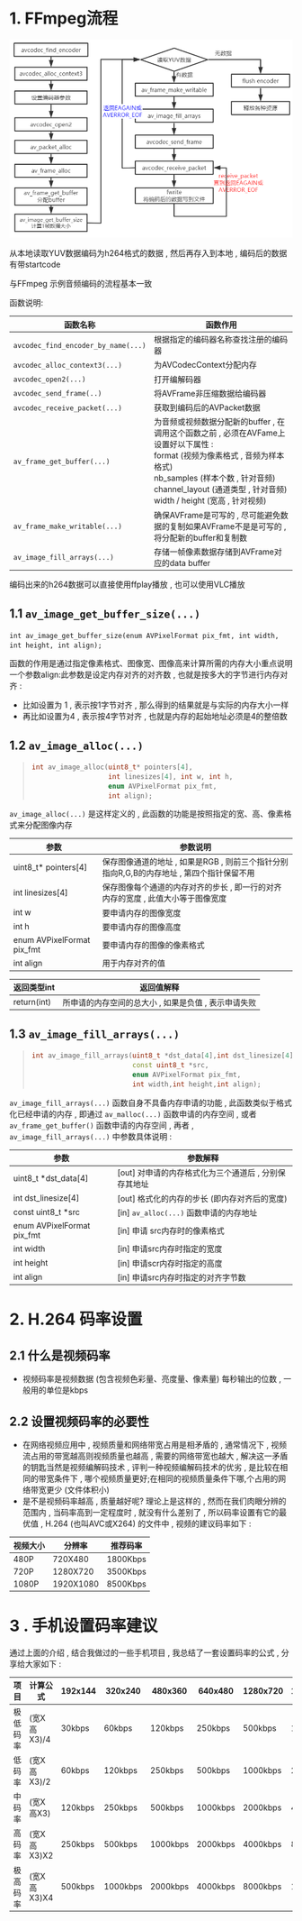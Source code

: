 # 1. FFmpeg流程

<img src="./assets/image-20240330213527952.png" alt="image-20240330213527952" /> 

从本地读取YUV数据编码为h264格式的数据 , 然后再存⼊到本地 , 编码后的数据有带startcode

与FFmpeg 示例⾳频编码的流程基本⼀致

函数说明:

| 函数名称                            | 函数作用                                                     |
| ----------------------------------- | ------------------------------------------------------------ |
| `avcodec_find_encoder_by_name(...)` | 根据指定的编码器名称查找注册的编码器                         |
| `avcodec_alloc_context3(...)`       | 为AVCodecContext分配内存                                     |
| `avcodec_open2(...)`                | 打开编解码器                                                 |
| `avcodec_send_frame(..)`            | 将AVFrame⾮压缩数据给编码器                                  |
| `avcodec_receive_packet(...)`       | 获取到编码后的AVPacket数据                                   |
| `av_frame_get_buffer(...)`          | 为⾳频或视频数据分配新的buffer , 在调⽤这个函数之前 , 必须在AVFame上设置好以下属性 : <br />format (视频为像素格式 , ⾳频为样本格式)<br />nb_samples (样本个数 , 针对⾳频)<br />channel_layout (通道类型 , 针对⾳频) <br />width / height (宽⾼ , 针对视频) |
| `av_frame_make_writable(...)`       | 确保AVFrame是可写的 , 尽可能避免数据的复制如果AVFrame不是是可写的 , 将分配新的buffer和复制数 |
| `av_image_fill_arrays(...)`         | 存储⼀帧像素数据存储到AVFrame对应的data buffer               |

编码出来的h264数据可以直接使⽤ffplay播放 , 也可以使⽤VLC播放

## 1.1 `av_image_get_buffer_size(...)`

`int av_image_get_buffer_size(enum AVPixelFormat pix_fmt, int width, int height, int align);`

函数的作⽤是通过指定像素格式、图像宽、图像⾼来计算所需的内存⼤⼩重点说明⼀个参数align:此参数是设定内存对⻬的对⻬数 , 也就是按多⼤的字节进⾏内存对⻬ : 

- ⽐如设置为 1 , 表示按1字节对⻬ , 那么得到的结果就是与实际的内存⼤⼩⼀样
- 再⽐如设置为4 , 表示按4字节对⻬ , 也就是内存的起始地址必须是4的整倍数

## 1.2 `av_image_alloc(...)`

> ```c++
> int av_image_alloc(uint8_t* pointers[4], 
>                    int linesizes[4], int w, int h, 
>                    enum AVPixelFormat pix_fmt,
>                    int align);
> ```

`av_image_alloc(...)` 是这样定义的 , 此函数的功能是按照指定的宽、⾼、像素格式来分配图像内存 

| 参数                       | 参数说明                                                     |
| -------------------------- | ------------------------------------------------------------ |
| uint8_t* pointers[4]       | 保存图像通道的地址 , 如果是RGB , 则前三个指针分别指向R,G,B的内存地址 , 第四个指针保留不⽤ |
| int linesizes[4]           | 保存图像每个通道的内存对⻬的步⻓ , 即⼀⾏的对⻬内存的宽度 , 此值⼤⼩等于图像宽度 |
| int w                      | 要申请内存的图像宽度                                         |
| int h                      | 要申请内存的图像⾼度                                         |
| enum AVPixelFormat pix_fmt | 要申请内存的图像的像素格式                                   |
| int align                  | ⽤于内存对⻬的值                                             |

| 返回类型int | 返回值解释                                           |
| ----------- | ---------------------------------------------------- |
| return(int) | 所申请的内存空间的总⼤⼩ , 如果是负值 , 表示申请失败 |

## 1.3 `av_image_fill_arrays(...)`

> ```c++
> int av_image_fill_arrays(uint8_t *dst_data[4],int dst_linesize[4],
>                          const uint8_t *src,
>                          enum AVPixelFormat pix_fmt,
>                          int width,int height,int align);
> ```

`av_image_fill_arrays(...)` 函数⾃身不具备内存申请的功能 , 此函数类似于格式化已经申请的内存 , 即通过 `av_malloc(...)` 函数申请的内存空间 , 或者 `av_frame_get_buffer()` 函数申请的内存空间 , 再者 , `av_image_fill_arrays(...)` 中参数具体说明 : 

| 参数                       | 参数解释                                              |
| -------------------------- | ----------------------------------------------------- |
| uint8_t *dst_data[4]       | [out] 对申请的内存格式化为三个通道后 , 分别保存其地址 |
| int dst_linesize[4]        | [out] 格式化的内存的步⻓ (即内存对⻬后的宽度)         |
| const uint8_t *src         | [in] `av_alloc(...)` 函数申请的内存地址               |
| enum AVPixelFormat pix_fmt | [in] 申请 src内存时的像素格式                         |
| int width                  | [in] 申请src内存时指定的宽度                          |
| int height                 | [in] 申请scr内存时指定的⾼度                          |
| int align                  | [in] 申请src内存时指定的对⻬字节数                    |

# 2. H.264 码率设置

## 2.1 什么是视频码率

- 视频码率是视频数据 (包含视频⾊彩量、亮度量、像素量) 每秒输出的位数 , ⼀般⽤的单位是kbps

## 2.2 设置视频码率的必要性

- 在⽹络视频应⽤中 , 视频质量和⽹络带宽占⽤是相⽭盾的 , 通常情况下 , 视频流占⽤的带宽越⾼则视频质量也越⾼ , 需要的⽹络带宽也越⼤ , 解决这⼀⽭盾的钥匙当然是视频编解码技术 , 评判⼀种视频编解码技术的优劣 , 是⽐较在相同的带宽条件下 , 哪个视频质量更好;在相同的视频质量条件下哪,个占⽤的⽹络带宽更少 (⽂件体积⼩) 
- 是不是视频码率越⾼ , 质量越好呢? 理论上是这样的 , 然⽽在我们⾁眼分辨的范围内 , 当码率⾼到⼀定程度时 , 就没有什么差别了 , 所以码率设置有它的最优值 , H.264 (也叫AVC或X264) 的⽂件中 , 视频的建议码率如下 : 

| 视频大小 | 分辨率    | 推荐码率 |
| -------- | --------- | -------- |
| 480P     | 720X480   | 1800Kbps |
| 720P     | 1280X720  | 3500Kbps |
| 1080P    | 1920X1080 | 8500Kbps |

# 3 . ⼿机设置码率建议

通过上⾯的介绍 , 结合我做过的⼀些⼿机项⽬ , 我总结了⼀套设置码率的公式 , 分享给⼤家如下 :

| 项目     | 计算公式    | 192x144 | 320x240  | 480x360  | 640x480  | 1280x720 | 1920x1080 |
| -------- | ----------- | ------- | -------- | -------- | -------- | -------- | --------- |
| 极低码率 | (宽X⾼X3)/4 | 30kbps  | 60kbps   | 120kbps  | 250kbps  | 500kbps  | 1000kbps  |
| 低码率   | (宽X⾼X3)/2 | 60kbps  | 120kbps  | 250kbps  | 500kbps  | 1000kbps | 2000kbps  |
| 中码率   | (宽X⾼X3)   | 120kbps | 250kbps  | 500kbps  | 1000kbps | 2000kbps | 4000kbps  |
| 高码率   | (宽X⾼X3)X2 | 250kbps | 500kbps  | 1000kbps | 2000kbps | 4000kbps | 8000kbps  |
| 极高码率 | (宽X⾼X3)X4 | 500kbps | 1000kbps | 2000kbps | 4000kbps | 8000kbps | 16000kbps |

